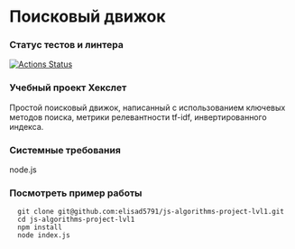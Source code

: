 # Поисковый движок

### Статус тестов и линтера

[![Actions Status](https://github.com/elisad5791/js-algorithms-project-lvl1/workflows/hexlet-check/badge.svg)](https://github.com/elisad5791/js-algorithms-project-lvl1/actions)

### Учебный проект Хекслет

Простой поисковый движок, написанный с использованием ключевых методов поиска, метрики релевантности tf-idf, инвертированного индекса.

### Системные требования

node.js

### Посмотреть пример работы

```
  git clone git@github.com:elisad5791/js-algorithms-project-lvl1.git
  cd js-algorithms-project-lvl1
  npm install
  node index.js
```